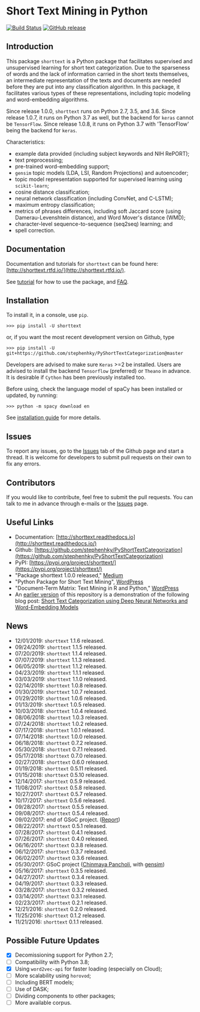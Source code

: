 # Short Text Mining in Python

[![Build Status](https://travis-ci.org/stephenhky/PyShortTextCategorization.svg?branch=master)](https://travis-ci.org/stephenhky/PyShortTextCategorization)
[![GitHub release](https://img.shields.io/github/release/stephenhky/PyShortTextCategorization.svg?maxAge=3600)](https://github.com/stephenhky/PyShortTextCategorization/releases)

## Introduction

This package `shorttext` is a Python package that facilitates supervised and unsupervised
learning for short text categorization. Due to the sparseness of words and
the lack of information carried in the short texts themselves, an intermediate
representation of the texts and documents are needed before they are put into
any classification algorithm. In this package, it facilitates various types
of these representations, including topic modeling and word-embedding algorithms.

Since release 1.0.0, `shorttext` runs on Python 2.7, 3.5, and 3.6.
Since release 1.0.7, it runs on Python 3.7 as well, but the backend for `keras` cannot be `TensorFlow`.
Since release 1.0.8, it runs on Python 3.7 with 'TensorFlow' being the backend for `keras`.

Characteristics:

- example data provided (including subject keywords and NIH RePORT);
- text preprocessing;
- pre-trained word-embedding support;
- `gensim` topic models (LDA, LSI, Random Projections) and autoencoder;
- topic model representation supported for supervised learning using `scikit-learn`;
- cosine distance classification;
- neural network classification (including ConvNet, and C-LSTM);
- maximum entropy classification;
- metrics of phrases differences, including soft Jaccard score (using Damerau-Levenshtein distance), and Word Mover's distance (WMD);
- character-level sequence-to-sequence (seq2seq) learning; and
- spell correction.

## Documentation

Documentation and tutorials for `shorttext` can be found here: [http://shorttext.rtfd.io/](http://shorttext.rtfd.io/).

See [tutorial](http://shorttext.readthedocs.io/en/latest/tutorial.html) for how to use the package, and [FAQ](https://shorttext.readthedocs.io/en/latest/faq.html).

## Installation

To install it, in a console, use `pip`.

```
>>> pip install -U shorttext
```

or, if you want the most recent development version on Github, type

```
>>> pip install -U git+https://github.com/stephenhky/PyShortTextCategorization@master
```

Developers are advised to make sure `Keras` >=2 be installed. Users are advised to install the backend `Tensorflow` (preferred) or `Theano` in advance. It is desirable if `Cython` has been previously installed too.

Before using, check the language model of spaCy has been installed or updated, by running:

```
>>> python -m spacy download en
```

See [installation guide](https://shorttext.readthedocs.io/en/latest/install.html) for more details.


## Issues

To report any issues, go to the [Issues](https://github.com/stephenhky/PyShortTextCategorization/issues) tab of the Github page and start a thread.
It is welcome for developers to submit pull requests on their own
to fix any errors.

## Contributors

If you would like to contribute, feel free to submit the pull requests. You can talk to me in advance through e-mails or the
[Issues](https://github.com/stephenhky/PyShortTextCategorization/issues) page.

## Useful Links

* Documentation: [http://shorttext.readthedocs.io](http://shorttext.readthedocs.io/)
* Github: [https://github.com/stephenhky/PyShortTextCategorization](https://github.com/stephenhky/PyShortTextCategorization)
* PyPI: [https://pypi.org/project/shorttext/](https://pypi.org/project/shorttext/)
* "Package shorttext 1.0.0 released," [Medium](https://medium.com/@stephenhky/package-shorttext-1-0-0-released-ca3cb24d0ff3)
* "Python Package for Short Text Mining", [WordPress](https://datawarrior.wordpress.com/2016/12/22/python-package-for-short-text-mining/)
* "Document-Term Matrix: Text Mining in R and Python," [WordPress](https://datawarrior.wordpress.com/2018/01/22/document-term-matrix-text-mining-in-r-and-python/)
* An [earlier version](https://github.com/stephenhky/PyShortTextCategorization/tree/b298d3ce7d06a9b4e0f7d32f27bab66064ba7afa) of this repository is a demonstration of the following blog post: [Short Text Categorization using Deep Neural Networks and Word-Embedding Models](https://datawarrior.wordpress.com/2016/10/12/short-text-categorization-using-deep-neural-networks-and-word-embedding-models/)


## News

* 12/01/2019: `shorttext` 1.1.6 released.
* 09/24/2019: `shorttext` 1.1.5 released.
* 07/20/2019: `shorttext` 1.1.4 released.
* 07/07/2019: `shorttext` 1.1.3 released.
* 06/05/2019: `shorttext` 1.1.2 released.
* 04/23/2019: `shorttext` 1.1.1 released.
* 03/03/2019: `shorttext` 1.1.0 released.
* 02/14/2019: `shorttext` 1.0.8 released.
* 01/30/2019: `shorttext` 1.0.7 released.
* 01/29/2019: `shorttext` 1.0.6 released.
* 01/13/2019: `shorttext` 1.0.5 released.
* 10/03/2018: `shorttext` 1.0.4 released.
* 08/06/2018: `shorttext` 1.0.3 released.
* 07/24/2018: `shorttext` 1.0.2 released.
* 07/17/2018: `shorttext` 1.0.1 released.
* 07/14/2018: `shorttext` 1.0.0 released.
* 06/18/2018: `shorttext` 0.7.2 released.
* 05/30/2018: `shorttext` 0.7.1 released.
* 05/17/2018: `shorttext` 0.7.0 released.
* 02/27/2018: `shorttext` 0.6.0 released.
* 01/19/2018: `shorttext` 0.5.11 released.
* 01/15/2018: `shorttext` 0.5.10 released.
* 12/14/2017: `shorttext` 0.5.9 released.
* 11/08/2017: `shorttext` 0.5.8 released.
* 10/27/2017: `shorttext` 0.5.7 released.
* 10/17/2017: `shorttext` 0.5.6 released.
* 09/28/2017: `shorttext` 0.5.5 released.
* 09/08/2017: `shorttext` 0.5.4 released.
* 09/02/2017: end of GSoC project. ([Report](https://rare-technologies.com/chinmayas-gsoc-2017-summary-integration-with-sklearn-keras-and-implementing-fasttext/))
* 08/22/2017: `shorttext` 0.5.1 released.
* 07/28/2017: `shorttext` 0.4.1 released.
* 07/26/2017: `shorttext` 0.4.0 released.
* 06/16/2017: `shorttext` 0.3.8 released.
* 06/12/2017: `shorttext` 0.3.7 released.
* 06/02/2017: `shorttext` 0.3.6 released.
* 05/30/2017: GSoC project ([Chinmaya Pancholi](https://rare-technologies.com/google-summer-of-code-2017-week-1-on-integrating-gensim-with-scikit-learn-and-keras/), with [gensim](https://radimrehurek.com/gensim/))
* 05/16/2017: `shorttext` 0.3.5 released.
* 04/27/2017: `shorttext` 0.3.4 released.
* 04/19/2017: `shorttext` 0.3.3 released.
* 03/28/2017: `shorttext` 0.3.2 released.
* 03/14/2017: `shorttext` 0.3.1 released.
* 02/23/2017: `shorttext` 0.2.1 released.
* 12/21/2016: `shorttext` 0.2.0 released.
* 11/25/2016: `shorttext` 0.1.2 released.
* 11/21/2016: `shorttext` 0.1.1 released.

## Possible Future Updates

- [x] Decomissioning support for Python 2.7;
- [ ] Compatibility with Python 3.8;
- [x] Using `word2vec-api` for faster loading (especially on Cloud);
- [ ] More scalability using `horovod`;
- [ ] Including BERT models;
- [ ] Use of DASK;
- [ ] Dividing components to other packages;
- [ ] More available corpus.
